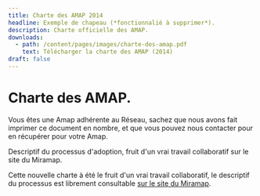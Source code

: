 ```yaml
---
title: Charte des AMAP 2014
headline: Exemple de chapeau (*fonctionnalié à supprimer*).
description: Charte officielle des AMAP.
downloads:
  - path: /content/pages/images/charte-des-amap.pdf
    text: Télécharger la charte des AMAP (2014)
draft: false
---
```

# Charte des AMAP.

Vous êtes une Amap adhérente au Réseau, sachez que nous avons fait imprimer ce document en nombre, et que vous pouvez nous contacter pour en récupérer pour votre Amap.

Descriptif du processus d'adoption, fruit d'un vrai travail collaboratif sur le site du Miramap.

Cette nouvelle charte à été le fruit d'un vrai travail collaboratif, le descriptif du processus est librement consultable [sur le site du Miramap](http://miramap.org/LA-CHARTE-DES-AMAP-2014.html).